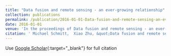 ```yaml
---
title: "Data fusion and remote sensing - an ever-growing relationship"
collection: publications
permalink: /publication/2016-01-01-Data-fusion-and-remote-sensing-an-ever-growing-relationship
date: 2016-01-01
venue: 'In the proceedings of Data fusion and remote sensing - an ever-growing relationship'
citation: ' Michael Schmitt,  Xiao Zhu, &quot;Data fusion and remote sensing - an ever-growing relationship.&quot; In the proceedings of Data fusion and remote sensing - an ever-growing relationship, 2016.'
---
```

Use [Google Scholar](https://scholar.google.com/scholar?q=Data+fusion+and+remote+sensing+++an+ever+growing+relationship){:target="_blank"} for full citation